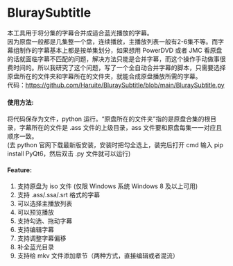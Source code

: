 # BluraySubtitle
本工具用于将分集的字幕合并成适合蓝光播放的字幕。  
因为原盘一般都是几集整一个盘，连续播放，主播放列表一般有2-6集不等。而字幕组制作的字幕基本上都是按单集划分，如果想用 PowerDVD 或者 JMC 看原盘的话就面临字幕不匹配的问题，解决方法只能是合并字幕，而这个操作手动做事很费时间的。所以我研究了这个问题，写了一个全自动合并字幕的脚本，只需要选择原盘所在的文件夹和字幕所在的文件夹，就能合成原盘播放所需的字幕。  
代码：https://github.com/Haruite/BluraySubtitle/blob/main/BluraySubtitle.py

#### 使用方法:
将代码保存为文件，python 运行。“原盘所在的文件夹”指的是原盘合集的根目录，字幕所在的文件是 .ass 文件的上级目录，ass 文件要和原盘每集一一对应且顺序一致。  
(去 python 官网下载最新版安装，安装时把勾全选上，装完后打开 cmd 输入 pip install PyQt6，然后双击 .py 文件就可以运行)  

#### Feature:
1. 支持原盘为 iso 文件 (仅限 Windows 系统 Windows 8 及以上可用) 
2. 支持 .ass/.ssa/.srt 格式的字幕
3. 可以选择主播放列表
4. 可以预览播放
5. 支持勾选、拖动字幕
6. 支持编辑字幕
7. 支持调整字幕偏移
8. 补全蓝光目录
9. 支持给 mkv 文件添加章节（两种方式，直接编辑或者混流）
